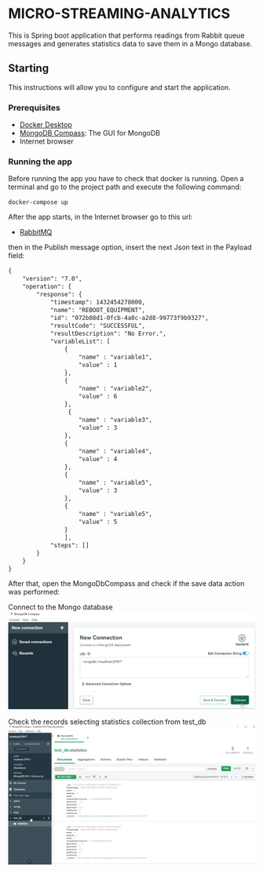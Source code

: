 # MICRO-STREAMING-ANALYTICS

This is Spring boot application that performs readings from Rabbit queue messages and generates statistics data to save them in a Mongo database.

## Starting

This instructions will allow you to configure and start the application.

### Prerequisites
- [Docker Desktop](https://www.docker.com/products/docker-desktop)
- [MongoDB Compass](https://www.mongodb.com/try/download/compass): The GUI for MongoDB
- Internet browser

### Running the app
Before running the app you have to check that docker is running.
Open a terminal and go to the project path and execute the following command:

```
docker-compose up
```

After the app starts, in the Internet browser go to this url:  
- [RabbitMQ](http://localhost:15672/#/queues/%2F/queue1)

then in the Publish message option, insert the next Json text in the Payload field:

```
{
    "version": "7.0",
    "operation": {
        "response": {
            "timestamp": 1432454278000,
            "name": "REBOOT_EQUIPMENT",
            "id": "072b08d1-0fcb-4a0c-a2d8-99773f9b9327",
            "resultCode": "SUCCESSFUL",
            "resultDescription": "No Error.",
            "variableList": [
                {
					"name" : "variable1",
					"value" : 1
				},
				{
					"name" : "variable2",
					"value" : 6
				},
                 {
					"name" : "variable3",
					"value" : 3
				},
				{
					"name" : "variable4",
					"value" : 4
				},
				{
					"name" : "variable5",
					"value" : 3
				},
				{
					"name" : "variable5",
					"value" : 5
				}
                ],
            "steps": []
        }
    }
}
```

After that, open the MongoDbCompass and check if the save data action was performed:

Connect to the Mongo database 
![img.png](img.png)

Check the records selecting statistics collection from test_db
![img_1.png](img_1.png)